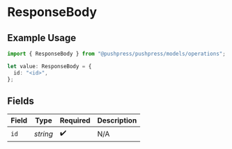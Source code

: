 # ResponseBody

## Example Usage

```typescript
import { ResponseBody } from "@pushpress/pushpress/models/operations";

let value: ResponseBody = {
  id: "<id>",
};
```

## Fields

| Field              | Type               | Required           | Description        |
| ------------------ | ------------------ | ------------------ | ------------------ |
| `id`               | *string*           | :heavy_check_mark: | N/A                |